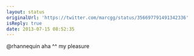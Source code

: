 ```yaml
---
layout: status
originalUrl: 'https://twitter.com/marcgg/status/356697791491342336'
isReply: true
date: 2013-07-15 08:52:35
---
```


@rhannequin aha ^^ my pleasure
